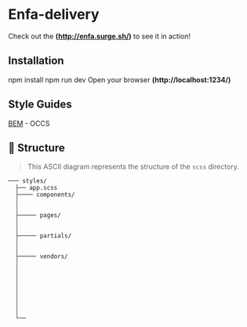 # Enfa-delivery
Check out the **(http://enfa.surge.sh/)** to see it in action!

## Installation
npm install
npm run dev
Open your browser  **(http://localhost:1234/)** 


## Style Guides
[BEM](https://csswizardry.com/2013/01/mindbemding-getting-your-head-round-bem-syntax/) - OCCS

## 📁 Structure

> This ASCII diagram represents the structure of the ```scss``` directory.

```
─── styles/
  ├── app.scss
  ├──── components/
  │
  │
  ├───── pages/
  │ 
  │ 
  ├───── partials/
  │
  │ 
  ├───── vendors/
  │ 
  │
  │ 
  │   
  │   
  │   
  │   
  │
  └── 
    
